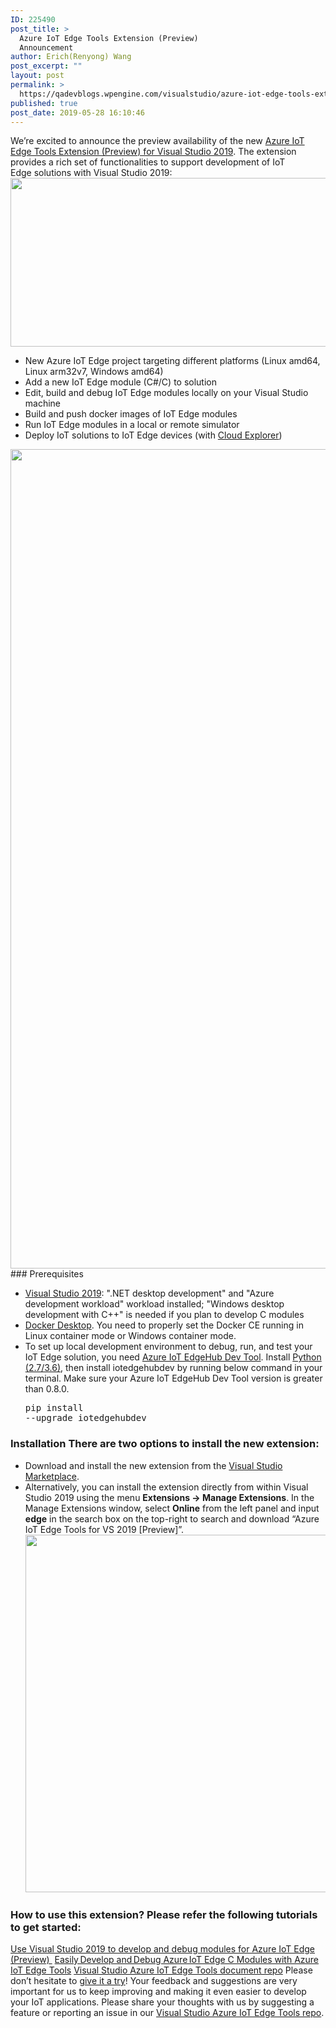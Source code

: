 ```yaml
---
ID: 225490
post_title: >
  Azure IoT Edge Tools Extension (Preview)
  Announcement
author: Erich(Renyong) Wang
post_excerpt: ""
layout: post
permalink: >
  https://qadevblogs.wpengine.com/visualstudio/azure-iot-edge-tools-extension-preview-announcement/
published: true
post_date: 2019-05-28 16:10:46
---
```

We’re excited to announce the preview availability of the new [Azure IoT Edge Tools Extension (Preview) for Visual Studio 2019][1]. The extension provides a rich set of functionalities to support development of IoT Edge solutions with Visual Studio 2019: <img class="alignnone size-full wp-image-225524" src="https://devblogs.microsoft.com/visualstudio/wp-content/uploads/sites/4/2019/05/iotedge-tools-2019-overview.png" alt="" width="1449" height="270" /> 
*   New Azure IoT Edge project targeting different platforms (Linux amd64, Linux arm32v7, Windows amd64)
*   Add a new IoT Edge module (C#/C) to solution
*   Edit, build and debug IoT Edge modules locally on your Visual Studio machine
*   Build and push docker images of IoT Edge modules
*   Run IoT Edge modules in a local or remote simulator
*   Deploy IoT solutions to IoT Edge devices (with [Cloud Explorer][2])

<img class="alignnone size-full wp-image-225493" src="https://devblogs.microsoft.com/visualstudio/wp-content/uploads/sites/4/2019/05/iotedge-tools-2019-demo.gif" alt="" width="2302" height="1311" /> 
### Prerequisites

*   [Visual Studio 2019][3]: ".NET desktop development" and "Azure development workload" workload installed; "Windows desktop development with C++" is needed if you plan to develop C modules
*   [Docker Desktop][4]. You need to properly set the Docker CE running in Linux container mode or Windows container mode.
*   To set up local development environment to debug, run, and test your IoT Edge solution, you need [Azure IoT EdgeHub Dev Tool][5]. Install [Python (2.7/3.6)][6], then install iotedgehubdev by running below command in your terminal. Make sure your Azure IoT EdgeHub Dev Tool version is greater than 0.8.0. <pre class="lang:default decode:true">pip install --upgrade iotedgehubdev</pre>

### Installation There are two options to install the new extension: 

*   Download and install the new extension from the [Visual Studio Marketplace][1].
*   Alternatively, you can install the extension directly from within Visual Studio 2019 using the menu **Extensions -> Manage Extensions**. In the Manage Extensions window, select **Online** from the left panel and input **edge** in the search box on the top-right to search and download “Azure IoT Edge Tools for VS 2019 [Preview]”. <img class="alignnone size-full wp-image-225525" src="https://devblogs.microsoft.com/visualstudio/wp-content/uploads/sites/4/2019/05/iotedge-tools-search-vs.png" alt="" width="1185" height="572" />

### How to use this extension? Please refer the following tutorials to get started: 

[Use Visual Studio 2019 to develop and debug modules for Azure IoT Edge (Preview) ][7] [Easily Develop and Debug Azure IoT Edge C Modules with Azure IoT Edge Tools][8] [Visual Studio Azure IoT Edge Tools document repo][9] Please don’t hesitate to [give it a try][1]! Your feedback and suggestions are very important for us to keep improving and making it even easier to develop your IoT applications. Please share your thoughts with us by suggesting a feature or reporting an issue in our [Visual Studio Azure IoT Edge Tools repo][10].

 [1]: https://marketplace.visualstudio.com/items?itemName=vsc-iot.vs16iotedgetools
 [2]: https://marketplace.visualstudio.com/items?itemName=ms-azuretools.CloudExplorerForVS2019
 [3]: https://visualstudio.microsoft.com/downloads/
 [4]: https://www.docker.com/products/docker-desktop
 [5]: https://pypi.org/project/iotedgehubdev/
 [6]: https://www.python.org/
 [7]: https://aka.ms/iotedge-vs-dev-module
 [8]: https://devblogs.microsoft.com/iotdev/easily-develop-and-debug-azure-iot-edge-c-modules-with-azure-iot-edge-tools-preview-0-3-1/
 [9]: https://github.com/microsoft/vs-azure-iot-edge-docs
 [10]: https://github.com/Microsoft/vs-azure-iot-edge-docs
